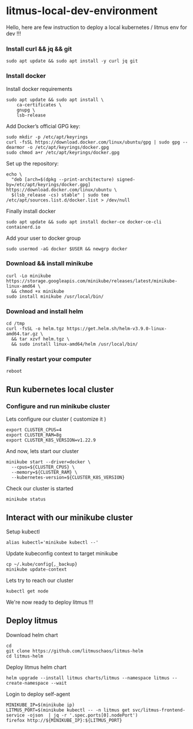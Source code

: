 # litmus-local-dev-environment

<p>Hello, here are few instruction to deploy a local kubernetes / litmus env for dev !!!</p>

### Install curl && jq && git
```
sudo apt update && sudo apt install -y curl jq git
```

### Install docker

<p> Install docker requirements </p>

```
sudo apt update && sudo apt install \
    ca-certificates \
    gnupg \
    lsb-release
```

<p> Add Docker’s official GPG key: </p>

```
sudo mkdir -p /etc/apt/keyrings
curl -fsSL https://download.docker.com/linux/ubuntu/gpg | sudo gpg --dearmor -o /etc/apt/keyrings/docker.gpg
sudo chmod a+r /etc/apt/keyrings/docker.gpg
```

<p> Set up the repository: </p>

```
echo \
  "deb [arch=$(dpkg --print-architecture) signed-by=/etc/apt/keyrings/docker.gpg] https://download.docker.com/linux/ubuntu \
  $(lsb_release -cs) stable" | sudo tee /etc/apt/sources.list.d/docker.list > /dev/null
```

<p> Finally install docker </p>

```
sudo apt update && sudo apt install docker-ce docker-ce-cli containerd.io
```

<p> Add your user to docker group</p>

```
sudo usermod -aG docker $USER && newgrp docker
```

### Download && install minikube

```
curl -Lo minikube https://storage.googleapis.com/minikube/releases/latest/minikube-linux-amd64 \
  && chmod +x minikube
sudo install minikube /usr/local/bin/
```

### Download and install helm

```
cd /tmp
curl -fsSL -o helm.tgz https://get.helm.sh/helm-v3.9.0-linux-amd64.tar.gz \
  && tar xzvf helm.tgz \
  && sudo install linux-amd64/helm /usr/local/bin/
```
### Finally restart your computer

```
reboot
```

## Run kubernetes local cluster

### Configure and run minikube cluster

<p> Lets configure our cluster ( customize it ) </p>

```
export CLUSTER_CPUS=4
export CLUSTER_RAM=8g
export CLUSTER_K8S_VERSION=v1.22.9
```

<p> And now, lets start our cluster </p>

```
minikube start --driver=docker \
  --cpus=${CLUSTER_CPUS} \
  --memory=${CLUSTER_RAM} \
  --kubernetes-version=${CLUSTER_K8S_VERSION}
```

<p> Check our cluster is started </p>

```
minikube status
```

## Interact with our minikube cluster

<p> Setup kubectl </p>

```
alias kubectl='minikube kubectl --'
```

<p> Update kubeconfig context to target minikube</p>

```
cp ~/.kube/config{,_backup}
minikube update-context
```

<p> Lets try to reach our cluster</p>

```
kubectl get node
```

<p>We're now ready to deploy litmus !!!</p>

## Deploy litmus

<p> Download helm chart </p>

```
cd
git clone https://github.com/litmuschaos/litmus-helm
cd litmus-helm
```

<p> Deploy litmus helm chart</p>

```
helm upgrade --install litmus charts/litmus --namespace litmus --create-namespace --wait
```

<p> Login to deploy self-agent</p>

```
MINIKUBE_IP=$(minikube ip)
LITMUS_PORT=$(minikube kubectl -- -n litmus get svc/litmus-frontend-service -ojson  | jq -r '.spec.ports[0].nodePort')
firefox http://${MINIKUBE_IP}:${LITMUS_PORT}
```
